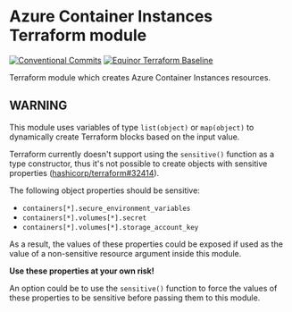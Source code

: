 # Azure Container Instances Terraform module

[![Conventional Commits](https://img.shields.io/badge/Conventional%20Commits-1.0.0-yellow.svg)](https://conventionalcommits.org)
[![Equinor Terraform Baseline](https://img.shields.io/badge/Equinor%20Terraform%20Baseline-1.0.0-blueviolet)](https://github.com/equinor/terraform-baseline)

Terraform module which creates Azure Container Instances resources.

## WARNING

This module uses variables of type `list(object)` or `map(object)` to dynamically create Terraform blocks based on the input value.

Terraform currently doesn't support using the `sensitive()` function as a type constructor, thus it's not possible to create objects with sensitive properties ([hashicorp/terraform#32414](https://github.com/hashicorp/terraform/issues/32414)).

The following object properties should be sensitive:

- `containers[*].secure_environment_variables`
- `containers[*].volumes[*].secret`
- `containers[*].volumes[*].storage_account_key`

As a result, the values of these properties could be exposed if used as the value of a non-sensitive resource argument inside this module.

**Use these properties at your own risk!**

An option could be to use the `sensitive()` function to force the values of these properties to be sensitive before passing them to this module.
